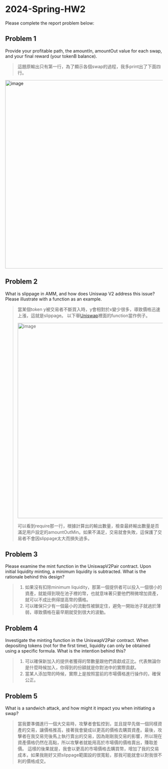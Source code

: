 # 2024-Spring-HW2

Please complete the report problem below:

## Problem 1
Provide your profitable path, the amountIn, amountOut value for each swap, and your final reward (your tokenB balance).

>這題原輸出只有第一行，為了顯示各個swap的過程，我多print出了下面四行。
<img width="603" alt="image" src="https://github.com/habby1012/Homework-2/assets/80194639/892ded36-29d9-43eb-b71d-1851bd8274a3">



## Problem 2
What is slippage in AMM, and how does Uniswap V2 address this issue? Please illustrate with a function as an example.

> 當某個token y被交易者不斷買入時，y會相對於x變少很多，導致價格迅速上漲，這就是slippage。
> 以下舉[Uniswap](https://github.com/Uniswap/v2-periphery/blob/master/contracts/UniswapV2Router02.sol)裡面的function當作例子。
> 
> <img width="625" alt="image" src="https://github.com/habby1012/Homework-2/assets/80194639/38351436-6c07-471e-8dc0-a62b38aeb51e">
>
> 可以看到require那一行，根據計算出的輸出數量，檢查最終輸出數量是否滿足用戶設定的amountOutMin。如果不滿足，交易就會失敗，這保護了交易者不會因slippage太大而損失過多。

## Problem 3
Please examine the mint function in the UniswapV2Pair contract. Upon initial liquidity minting, a minimum liquidity is subtracted. What is the rationale behind this design?

> 1. 如果沒有扣除minimum liquidity，那第一個提供者可以投入一個很小的資產，就能得到現在池子裡的幣，也就意味著只要他們稍微增加資產，就可以不成比例得提高幣的價格。
> 2. 可以確保只少有一個最小的流動性被鎖定住，避免一開始池子就過於薄弱，導致價格在最早期就受到很大的波動。

## Problem 4
Investigate the minting function in the UniswapV2Pair contract. When depositing tokens (not for the first time), liquidity can only be obtained using a specific formula. What is the intention behind this?

> 1. 可以確保新加入的提供者獲得的幣數量跟他們貢獻成正比。代表無論你是什麼時候加入，你得到的份額就是你對池中的實際貢獻。
> 2. 當某人添加幣的時候，實際上是按照當前的市場價格進行操作的，確保公正。

## Problem 5
What is a sandwich attack, and how might it impact you when initiating a swap?

> 當我要準備進行一個大交易時，攻擊者會監控到，並且提早先做一個同樣資產的交易，讓價格推高，接著我會變成以更高的價格去購買資產。最後，攻擊者在我交易完後馬上執行賣出的交易，因為剛剛我交易的影響，所以現在資產價格仍然在高點，所以攻擊者就能用高於市場價的價格賣出，賺取差價。
> 這樣的後果就是，我會以更高的市場價格去購買幣，增加了我的交易成本，如果我剛好又把slippage範圍設的很寬鬆，那我可能就會以對我很不利的價格成交。
